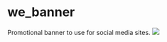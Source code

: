 # we_banner
Promotional banner to use for social media sites.
![](https://github.com/edwadewards/etrach/blob/main/media/we_card.png)
